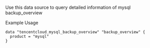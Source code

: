Use this data source to query detailed information of mysql backup_overview

Example Usage

```hcl
data "tencentcloud_mysql_backup_overview" "backup_overview" {
  product = "mysql"
}
```